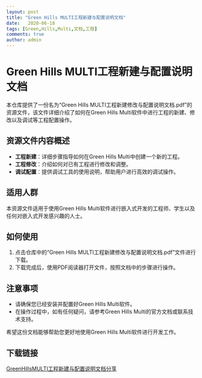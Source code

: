 ```yaml
---
layout: post
title: "Green Hills MULTI工程新建与配置说明文档"
date:   2020-06-18
tags: [Green,Hills,Multi,文档,工程]
comments: true
author: admin
---
```

# Green Hills MULTI工程新建与配置说明文档

本仓库提供了一份名为“Green Hills MULTI工程新建修改与配置说明文档.pdf”的资源文件，该文件详细介绍了如何在Green Hills Multi软件中进行工程的新建、修改以及调试等工程配置操作。

## 资源文件内容概述

- **工程新建**：详细步骤指导如何在Green Hills Multi中创建一个新的工程。
- **工程修改**：介绍如何对已有工程进行修改和调整。
- **调试配置**：提供调试工具的使用说明，帮助用户进行高效的调试操作。

## 适用人群

本资源文件适用于使用Green Hills Multi软件进行嵌入式开发的工程师、学生以及任何对嵌入式开发感兴趣的人士。

## 如何使用

1. 点击仓库中的“Green Hills MULTI工程新建修改与配置说明文档.pdf”文件进行下载。
2. 下载完成后，使用PDF阅读器打开文件，按照文档中的步骤进行操作。

## 注意事项

- 请确保您已经安装并配置好Green Hills Multi软件。
- 在操作过程中，如有任何疑问，请参考Green Hills Multi的官方文档或联系技术支持。

希望这份文档能够帮助您更好地使用Green Hills Multi软件进行开发工作。

## 下载链接

[GreenHillsMULTI工程新建与配置说明文档分享](https://pan.quark.cn/s/0cfbe9f0083a)
